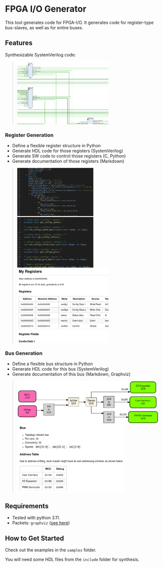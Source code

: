 FPGA I/O Generator
==================

This tool generates code for FPGA-I/O. It generates code for register-type bus-slaves, as well as for entire buses.


## Features

Synthesizable SystemVerilog code:

> <img src="./doc/demo_03_synth.png" width="300" />

### Register Generation

- Define a flexible register structure in Python
- Generate HDL code for those registers (SystemVerilog)
- Generate SW code to control those registers (C, Python)
- Generate documentation of those registers (Markdown)

> <img src="./doc/demo_01-03_sv.png" width="250" />
> <img src="./doc/demo_01-03_h.png" width="250" />
>
> <img src="./doc/demo_01-03_md.png" width="300" />


### Bus Generation

- Define a flexible bus structure in Python
- Generate HDL code for this bus (SystemVerilog)
- Generate documentation of this bus (Markdown, Graphviz)

> <img src="./doc/demo_02-04_gv.png" width="600" />
>
> <img src="./doc/demo_02-04_md.png" width="350" />


## Requirements

- Tested with python 3.11.
- Packets: `graphviz` ([see here](https://pypi.org/project/graphviz/))


## How to Get Started

Check out the examples in the `samples` folder.

You will need some HDL files from the `include` folder for synthesis.
